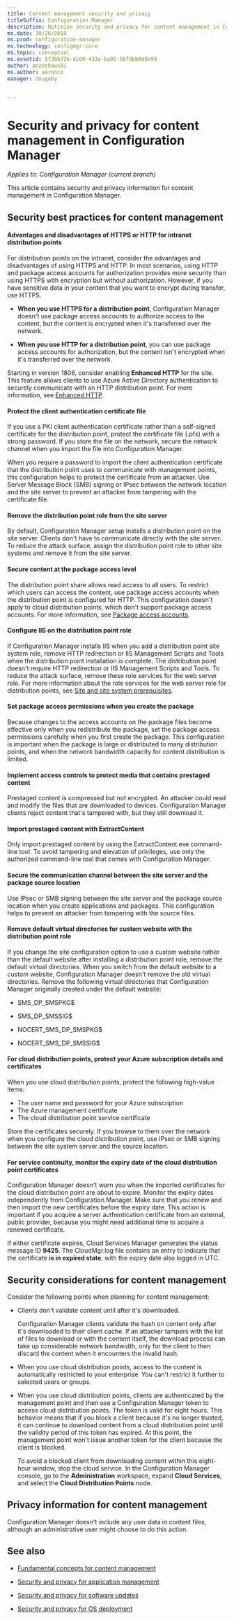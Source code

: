 ```yaml
---
title: Content management security and privacy
titleSuffix: Configuration Manager
description: Optimize security and privacy for content management in Configuration Manager.
ms.date: 10/26/2018
ms.prod: configuration-manager
ms.technology: configmgr-core
ms.topic: conceptual
ms.assetid: 5f38b726-dc00-433a-ba05-5b7dbb0d8e99
author: aczechowski
ms.author: aaroncz
manager: dougeby


---
```


# Security and privacy for content management in Configuration Manager

*Applies to: Configuration Manager (current branch)*

This article contains security and privacy information for content management in Configuration Manager. 



##  <a name="BKMK_Security_ContentManagement"></a> Security best practices for content management  


#### Advantages and disadvantages of HTTPS or HTTP for intranet distribution points
For distribution points on the intranet, consider the advantages and disadvantages of using HTTPS and HTTP. In most scenarios, using HTTP and package access accounts for authorization provides more security than using HTTPS with encryption but without authorization. However, if you have sensitive data in your content that you want to encrypt during transfer, use HTTPS.  

-   **When you use HTTPS for a distribution point**, Configuration Manager doesn't use package access accounts to authorize access to the content, but the content is encrypted when it's transferred over the network.  

-   **When you use HTTP for a distribution point**, you can use package access accounts for authorization, but the content isn't encrypted when it's transferred over the network.  

Starting in version 1806, consider enabling **Enhanced HTTP** for the site. This feature allows clients to use Azure Active Directory authentication to securely communicate with an HTTP distribution point. For more information, see [Enhanced HTTP](/sccm/core/plan-design/hierarchy/enhanced-http).

#### Protect the client authentication certificate file
If you use a PKI client authentication certificate rather than a self-signed certificate for the distribution point, protect the certificate file (.pfx) with a strong password. If you store the file on the network, secure the network channel when you import the file into Configuration Manager.

When you require a password to import the client authentication certificate that the distribution point uses to communicate with management points, this configuration helps to protect the certificate from an attacker. Use Server Message Block (SMB) signing or IPsec between the network location and the site server to prevent an attacker from tampering with the certificate file.  

#### Remove the distribution point role from the site server
By default, Configuration Manager setup installs a distribution point on the site server. Clients don't have to communicate directly with the site server. To reduce the attack surface, assign the distribution point role to other site systems and remove it from the site server.  

#### Secure content at the package access level
The distribution point share allows read access to all users. To restrict which users can access the content, use package access accounts when the distribution point is configured for HTTP. This configuration doesn't apply to cloud distribution points, which don't support package access accounts. For more information, see [Package access accounts](/sccm/core/plan-design/hierarchy/accounts#package-access-account).

#### Configure IIS on the distribution point role
If Configuration Manager installs IIS when you add a distribution point site system role, remove HTTP redirection or IIS Management Scripts and Tools when the distribution point installation is complete. The distribution point doesn't require HTTP redirection or IIS Management Scripts and Tools. To reduce the attack surface, remove these role services for the web server role.  For more information about the role services for the web server role for distribution points, see [Site and site system prerequisites](/sccm/core/plan-design/configs/site-and-site-system-prerequisites).  

#### Set package access permissions when you create the package
Because changes to the access accounts on the package files become effective only when you redistribute the package, set the package access permissions carefully when you first create the package. This configuration is important when the package is large or distributed to many distribution points, and when the network bandwidth capacity for content distribution is limited.  

#### Implement access controls to protect media that contains prestaged content
Prestaged content is compressed but not encrypted. An attacker could read and modify the files that are downloaded to devices. Configuration Manager clients reject content that's tampered with, but they still download it.  

#### Import prestaged content with ExtractContent
Only import prestaged content by using the ExtractContent.exe command-line tool. To avoid tampering and elevation of privileges, use only the authorized command-line tool that comes with Configuration Manager.  

#### Secure the communication channel between the site server and the package source location
Use IPsec or SMB signing between the site server and the package source location when you create applications and packages. This configuration helps to prevent an attacker from tampering with the source files.  

#### Remove default virtual directories for custom website with the distribution point role
If you change the site configuration option to use a custom website rather than the default website after installing a distribution point role, remove the default virtual directories. When you switch from the default website to a custom website, Configuration Manager doesn't remove the old virtual directories. Remove the following virtual directories that Configuration Manager originally created under the default website:  

-   SMS_DP_SMSPKG$  

-   SMS_DP_SMSSIG$  

-   NOCERT_SMS_DP_SMSPKG$  

-   NOCERT_SMS_DP_SMSSIG$  


#### For cloud distribution points, protect your Azure subscription details and certificates
When you use cloud distribution points, protect the following high-value items:
- The user name and password for your Azure subscription
- The Azure management certificate 
- The cloud distribution point service certificate

Store the certificates securely. If you browse to them over the network when you configure the cloud distribution point, use IPsec or SMB signing between the site system server and the source location.  

#### For service continuity, monitor the expiry date of the cloud distribution point certificates
Configuration Manager doesn't warn you when the imported certificates for the cloud distribution point are about to expire. Monitor the expiry dates independently from Configuration Manager. Make sure that you renew and then import the new certificates before the expiry date. This action is important if you acquire a server authentication certificate from an external, public provider, because you might need additional time to acquire a renewed certificate.  

 If either certificate expires, Cloud Services Manager generates the status message ID **9425**. The CloudMgr.log file contains an entry to indicate that the certificate **is in expired state**, with the expiry date also logged in UTC.  



## Security considerations for content management  

Consider the following points when planning for content management:  

-   Clients don't validate content until after it's downloaded.  

     Configuration Manager clients validate the hash on content only after it's downloaded to their client cache. If an attacker tampers with the list of files to download or with the content itself, the download process can take up considerable network bandwidth, only for the client to then discard the content when it encounters the invalid hash.  

-   When you use cloud distribution points, access to the content is automatically restricted to your enterprise. You can't restrict it further to selected users or groups.  

-   When you use cloud distribution points, clients are authenticated by the management point and then use a Configuration Manager token to access cloud distribution points. The token is valid for eight hours. This behavior means that if you block a client because it's no longer trusted, it can continue to download content from a cloud distribution point until the validity period of this token has expired. At this point, the management point won't issue another token for the client because the client is blocked.  

     To avoid a blocked client from downloading content within this eight-hour window, stop the cloud service. In the Configuration Manager console, go to the **Administration** workspace, expand **Cloud Services**, and select the **Cloud Distribution Points** node.  



##  <a name="BKMK_Privacy_ContentManagement"></a> Privacy information for content management  

 Configuration Manager doesn't include any user data in content files, although an administrative user might choose to do this action.  



## See also

- [Fundamental concepts for content management](/sccm/core/plan-design/hierarchy/fundamental-concepts-for-content-management)  

- [Security and privacy for application management](/sccm/apps/plan-design/security-and-privacy-for-application-management)  

- [Security and privacy for software updates](/sccm/sum/plan-design/security-and-privacy-for-software-updates)  

- [Security and privacy for OS deployment](/sccm/osd/plan-design/security-and-privacy-for-operating-system-deployment)  

